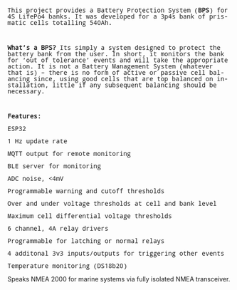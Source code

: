 <!DOCTYPE HTML PUBLIC "-//W3C//DTD HTML 4.0 Transitional//EN">
<html>
<head>
	<meta http-equiv="content-type" content="text/html; charset=utf-8"/>
</head>
<body lang="en-GB" dir="ltr">
<p style="margin-bottom: 0cm; line-height: 100%"><font face="Noto Mono">This
project provides a Battery Protection System (<b>BPS</b>) for 4S
LifePo4 banks.  It was developed for a 3p4s bank of prismatic cells
totalling 540Ah.</font></p>
<p style="margin-bottom: 0cm; line-height: 100%"><br/>

</p>
<p style="margin-bottom: 0cm; line-height: 100%"><font face="Noto Mono"><b>What’s
a BPS?</b>  Its simply a system designed to protect the battery bank
from the user.  In short, it monitors the bank for ‘out of
tolerance’ events and will take the appropriate action. It is not a
Battery Management System (whatever that is) – there is no form of
active or passive cell balancing since, using good cells that are top
balanced on installation, little if any subsequent balancing should
be necessary.</font></p>
<p style="margin-bottom: 0cm; line-height: 100%"><br/>

</p>
<p style="margin-bottom: 0cm; line-height: 100%"><font face="Noto Mono"><b>Features:</b></font></p>
<p style="margin-bottom: 0cm; font-weight: normal; line-height: 100%">
<font face="Noto Mono">	ESP32</font></p>
<p style="margin-bottom: 0cm; font-weight: normal; line-height: 100%">
<font face="Noto Mono">	1 Hz update rate</font></p>
<p style="margin-bottom: 0cm; font-weight: normal; line-height: 100%">
<font face="Noto Mono">	MQTT output for remote monitoring</font></p>
<p style="margin-bottom: 0cm; font-weight: normal; line-height: 100%">
<font face="Noto Mono">	BLE server for monitoring</font></p>
<p style="margin-bottom: 0cm; font-weight: normal; line-height: 100%">
<font face="Noto Mono">	ADC noise, <4mV</font></p>
<p style="margin-bottom: 0cm; font-weight: normal; line-height: 100%">
<font face="Noto Mono">	Programmable warning and cutoff thresholds</font></p>
<p style="margin-bottom: 0cm; font-weight: normal; line-height: 100%">
<font face="Noto Mono">	Over and under voltage thresholds at cell and
bank level</font></p>
<p style="margin-bottom: 0cm; font-weight: normal; line-height: 100%">
<font face="Noto Mono">	Maximum cell differential voltage thresholds</font></p>
<p style="margin-bottom: 0cm; font-weight: normal; line-height: 100%">
<font face="Noto Mono">	6 channel, 4A relay drivers</font></p>
<p style="margin-bottom: 0cm; font-weight: normal; line-height: 100%">
<font face="Noto Mono">	Programmable for latching or normal relays</font></p>
<p style="margin-bottom: 0cm; font-weight: normal; line-height: 100%">
<font face="Noto Mono">	4 additonal 3v3 inputs/outputs for triggering
other events</font></p>
<p style="margin-bottom: 0cm; font-weight: normal; line-height: 100%">
<font face="Noto Mono">	Temperature monitoring (DS18b20)</font></p>
<p style="margin-bottom: 0cm; font-weight: normal; line-height: 100%">
<font face="Noto Mono">	 </font>
</p>
Speaks NMEA 2000 for marine systems via fully isolated NMEA transceiver. 
</body>
</html>
